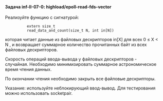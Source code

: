#### Задача inf-II-07-0: highload/epoll-read-fds-vector
Реализуйте функцию с сигнатурой:
```
          extern size_t
          read_data_and_count(size_t N, int in[N])
```
        
которая читает данные из файловых дескрипторов in[X] для всех 0 ≤ X < N , и возвращает суммарное количество прочитанных байт из всех файловых дескрипторов.

Скорость операций ввода-вывода у файловых дескрипторов - случайная. Необходимо минимизировать суммарное астрономическое время чтения данных.

По окончании чтения необходимо закрыть все файловые дескрипторы.

Указание: используйте неблокирующий ввод-вывод. Для тестирования можно использовать socketpair.
